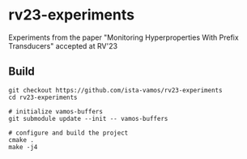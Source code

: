 # rv23-experiments
Experiments from the paper "Monitoring Hyperproperties With Prefix Transducers" accepted at RV'23

## Build

```
git checkout https://github.com/ista-vamos/rv23-experiments
cd rv23-experiments

# initialize vamos-buffers
git submodule update --init -- vamos-buffers

# configure and build the project
cmake .
make -j4
```
